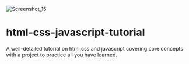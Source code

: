 ![Screenshot_15](https://user-images.githubusercontent.com/79814820/225116905-ffbcc51e-3d45-4912-9c3e-9a7acc7ce796.png)
# html-css-javascript-tutorial
A well-detailed tutorial on html,css and javascript covering core concepts with a project to practice all you have learned.
